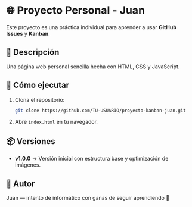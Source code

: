 # 🌐 Proyecto Personal - Juan

Este proyecto es una práctica individual para aprender a usar **GitHub Issues** y **Kanban**.

## 🧠 Descripción
Una página web personal sencilla hecha con HTML, CSS y JavaScript.

## 🚀 Cómo ejecutar
1. Clona el repositorio:
   ```bash
   git clone https://github.com/TU-USUARIO/proyecto-kanban-juan.git
   ```
2. Abre `index.html` en tu navegador.

## 📦 Versiones
- **v1.0.0** → Versión inicial con estructura base y optimización de imágenes.

## 🧩 Autor
Juan — intento de informático con ganas de seguir aprendiendo 💪
